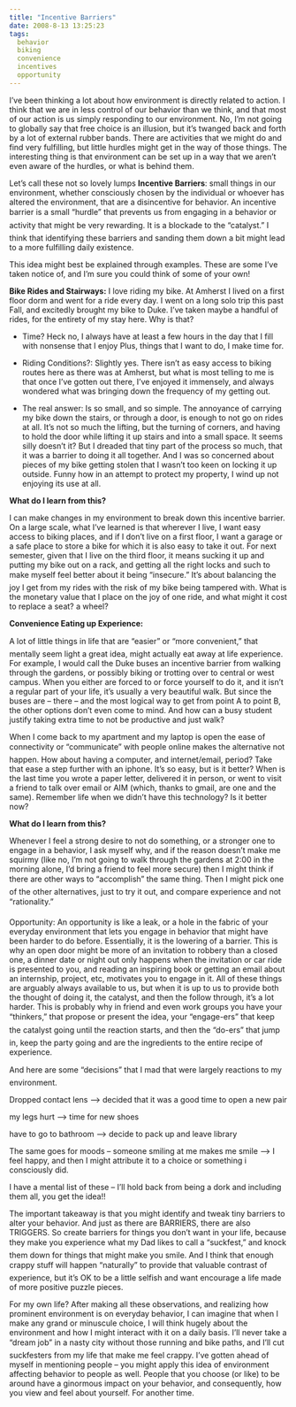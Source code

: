 ```yaml
---
title: "Incentive Barriers"
date: 2008-8-13 13:25:23
tags:
  behavior
  biking
  convenience
  incentives
  opportunity
---
```



I’ve been thinking a lot about how environment is directly related to action. I think that we are in less control of our behavior than we think, and that most of our action is us simply responding to our environment. No, I’m not going to globally say that free choice is an illusion, but it’s twanged back and forth by a lot of external rubber bands. There are activities that we might do and find very fulfilling, but little hurdles might get in the way of those things. The interesting thing is that environment can be set up in a way that we aren’t even aware of the hurdles, or what is behind them.

Let’s call these not so lovely lumps **Incentive Barriers**: small things in our environment, whether consciously chosen by the individual or whoever has altered the environment, that are a disincentive for behavior. An incentive barrier is a small “hurdle” that prevents us from engaging in a behavior or activity that might be very rewarding. It is a blockade to the “catalyst.” I think that identifying these barriers and sanding them down a bit might lead to a more fulfilling daily existence.

This idea might best be explained through examples. These are some I’ve taken notice of, and I’m sure you could think of some of your own!

**Bike Rides and Stairways:** I love riding my bike. At Amherst I lived on a first floor dorm and went for a ride every day. I went on a long solo trip this past Fall, and excitedly brought my bike to Duke. I’ve taken maybe a handful of rides, for the entirety of my stay here. Why is that?

* Time? Heck no, I always have at least a few hours in the day that I fill with nonsense that I enjoy Plus, things that I want to do, I make time for.

* Riding Conditions?: Slightly yes. There isn’t as easy access to biking routes here as there was at Amherst, but what is most telling to me is that once I’ve gotten out there, I’ve enjoyed it immensely, and always wondered what was bringing down the frequency of my getting out.

* The real answer: Is so small, and so simple. The annoyance of carrying my bike down the stairs, or through a door, is enough to not go on rides at all. It’s not so much the lifting, but the turning of corners, and having to hold the door while lifting it up stairs and into a small space. It seems silly doesn’t it? But I dreaded that tiny part of the process so much, that it was a barrier to doing it all together. And I was so concerned about pieces of my bike getting stolen that I wasn’t too keen on locking it up outside. Funny how in an attempt to protect my property, I wind up not enjoying its use at all.

**What do I learn from this?**

I can make changes in my environment to break down this incentive barrier. On a large scale, what I’ve learned is that wherever I live, I want easy access to biking places, and if I don’t live on a first floor, I want a garage or a safe place to store a bike for which it is also easy to take it out. For next semester, given that I live on the third floor, it means sucking it up and putting my bike out on a rack, and getting all the right locks and such to make myself feel better about it being “insecure.” It’s about balancing the joy I get from my rides with the risk of my bike being tampered with. What is the monetary value that I place on the joy of one ride, and what might it cost to replace a seat? a wheel?

**Convenience Eating up Experience:**

A lot of little things in life that are “easier” or “more convenient,” that mentally seem light a great idea, might actually eat away at life experience. For example, I would call the Duke buses an incentive barrier from walking through the gardens, or possibly biking or trotting over to central or west campus. When you either are forced to or force yourself to do it, and it isn’t a regular part of your life, it’s usually a very beautiful walk. But since the buses are – there – and the most logical way to get from point A to point B, the other options don’t even come to mind. And how can a busy student justify taking extra time to not be productive and just walk?

When I come back to my apartment and my laptop is open the ease of connectivity or “communicate” with people online makes the alternative not happen. How about having a computer, and internet/email, period? Take that ease a step further with an iphone. It’s so easy, but is it better? When is the last time you wrote a paper letter, delivered it in person, or went to visit a friend to talk over email or AIM (which, thanks to gmail, are one and the same). Remember life when we didn’t have this technology? Is it better now?

**What do I learn from this?**

Whenever I feel a strong desire to not do something, or a stronger one to engage in a behavior, I ask myself why, and if the reason doesn’t make me squirmy (like no, I’m not going to walk through the gardens at 2:00 in the morning alone, I’d bring a friend to feel more secure) then I might think if there are other ways to “accomplish” the same thing. Then I might pick one of the other alternatives, just to try it out, and compare experience and not “rationality.”

Opportunity: An opportunity is like a leak, or a hole in the fabric of your everyday environment that lets you engage in behavior that might have been harder to do before. Essentially, it is the lowering of a barrier. This is why an open door might be more of an invitation to robbery than a closed one, a dinner date or night out only happens when the invitation or car ride is presented to you, and reading an inspiring book or getting an email about an internship, project, etc, motivates you to engage in it. All of these things are arguably always available to us, but when it is up to us to provide both the thought of doing it, the catalyst, and then the follow through, it’s a lot harder. This is probably why in friend and even work groups you have your “thinkers,” that propose or present the idea, your “engage-ers” that keep the catalyst going until the reaction starts, and then the “do-ers” that jump in, keep the party going and are the ingredients to the entire recipe of experience.

And here are some “decisions” that I mad that were largely reactions to my environment.

Dropped contact lens –> decided that it was a good time to open a new pair

my legs hurt –> time for new shoes

have to go to bathroom –> decide to pack up and leave library

The same goes for moods – someone smiling at me makes me smile –> I feel happy, and then I might attribute it to a choice or something i consciously did.

I have a mental list of these – I’ll hold back from being a dork and including them all, you get the idea!!

The important takeaway is that you might identify and tweak tiny barriers to alter your behavior. And just as there are BARRIERS, there are also TRIGGERS. So create barriers for things you don’t want in your life, because they make you experience what my Dad likes to call a “suckfest,” and knock them down for things that might make you smile. And I think that enough crappy stuff will happen “naturally” to provide that valuable contrast of experience, but it’s OK to be a little selfish and want encourage a life made of more positive puzzle pieces.

For my own life? After making all these observations, and realizing how prominent environment is on everyday behavior, I can imagine that when I make any grand or minuscule choice, I will think hugely about the environment and how I might interact with it on a daily basis. I’ll never take a “dream job” in a nasty city without those running and bike paths, and I’ll cut suckfesters from my life that make me feel crappy. I’ve gotten ahead of myself in mentioning people – you might apply this idea of environment affecting behavior to people as well. People that you choose (or like) to be around have a ginormous impact on your behavior, and consequently, how you view and feel about yourself. For another time.


